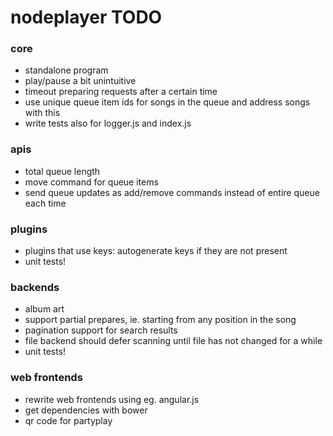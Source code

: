 nodeplayer TODO
===============

### core
- standalone program
- play/pause a bit unintuitive
- timeout preparing requests after a certain time
- use unique queue item ids for songs in the queue and address songs with this
- write tests also for logger.js and index.js

### apis
- total queue length
- move command for queue items
- send queue updates as add/remove commands instead of entire queue each time

### plugins
- plugins that use keys: autogenerate keys if they are not present
- unit tests!

### backends
- album art
- support partial prepares, ie. starting from any position in the song
- pagination support for search results
- file backend should defer scanning until file has not changed for a while
- unit tests!

### web frontends
- rewrite web frontends using eg. angular.js
- get dependencies with bower
- qr code for partyplay
